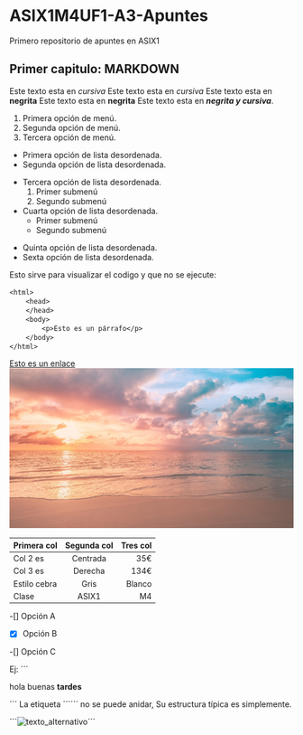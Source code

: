 # ASIX1M4UF1-A3-Apuntes

Primero repositorio de apuntes en ASIX1

## Primer capitulo: MARKDOWN

Este texto esta en  *cursiva*
Este texto esta en  _cursiva_
Este texto esta en **negrita**
Este texto esta en __negrita__
Este texto esta en **_negrita y cursiva_**.

1. Primera opción de menú.
2. Segunda opción de menú.
3. Tercera opción de menú.

* Primera opción de lista desordenada.
* Segunda opción de lista desordenada.
- Tercera opción de lista desordenada.
    1. Primer submenú
    2. Segundo submenú
- Cuarta opción de lista desordenada.
    * Primer submenú
    * Segundo submenú
+ Quinta opción de lista desordenada.
+ Sexta opción de lista desordenada.

Esto sirve para visualizar el codigo y que no se ejecute:
```
<html>
    <head>
    </head>
    <body>
        <p>Esto es un párrafo</p>
    </body>
</html> 
```
[Esto es un enlace](https://joan23.fje.edu "Enlace a la web del cole")
![Esto es una imagen del cielo](https://github.com/RobertoNobleMaestro/ASIX1M4UF1-A3-Apuntes/blob/main/cielo.jpg "Este es el cielo de murcia")

|Primera col|Segunda col|Tres col|
|---------------|:----------:|---------:|
|Col 2 es|Centrada|35€|
|Col 3 es|Derecha|134€|
|Estilo cebra|Gris|Blanco|
|Clase|ASIX1|M4|

-[] Opción A

-[X] Opción B

-[] Opción C

Ej:
´´´
<p>hola buenas <strong>tardes</strong></p>
´´´
La etiqueta ´´´<img>´´´ no se puede anidar, Su estructura típica es simplemente.

´´´<img src="ruta_de_la_imagen" alt="texto_alternativo">´´´
